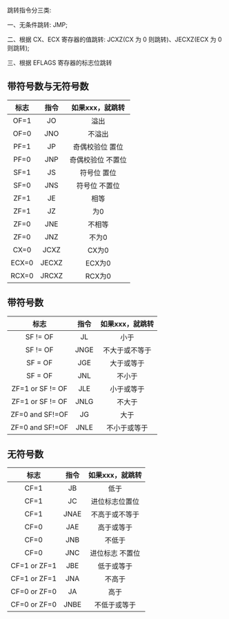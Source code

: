 跳转指令分三类:

一、无条件跳转: JMP;

二、根据 CX、ECX 寄存器的值跳转: JCXZ(CX 为 0 则跳转)、JECXZ(ECX 为 0 则跳转);

三、根据 EFLAGS 寄存器的标志位跳转

## 带符号数与无符号数

| 标志  | 指令  |  如果xxx，就跳转  |
| :---: | :---: | :---------------: |
| OF=1  |  JO   |       溢出        |
| OF=0  |  JNO  |      不溢出       |
| PF=1  |  JP   |  奇偶校验位 置位  |
| PF=0  |  JNP  | 奇偶校验位 不置位 |
| SF=1  |  JS   |    符号位 置位    |
| SF=0  |  JNS  |   符号位 不置位   |
| ZF=1  |  JE   |       相等        |
| ZF=1  |  JZ   |        为0        |
| ZF=0  |  JNE  |      不相等       |
| ZF=0  |  JNZ  |       不为0       |
| CX=0  | JCXZ  |       CX为0       |
| ECX=0 | JECXZ |      ECX为0       |
| RCX=0 | JRCXZ |      RCX为0       |

## 带符号数


|       标志       | 指令 | 如果xxx，就跳转 |
| :--------------: | :--: | :-------------: |
|     SF != OF     |  JL  |      小于       |
|     SF != OF     | JNGE | 不大于或不等于  |
|     SF = OF      | JGE  |   大于或等于    |
|     SF = OF      | JNL  |     不小于      |
| ZF=1 or SF != OF | JLE  |   小于或等于    |
| ZF=1 or SF != OF | JNLG |     不大于      |
| ZF=0 and SF!=OF  |  JG  |      大于       |
| ZF=0 and SF!=OF  | JNLE |  不小于或等于   |

## 无符号数

| 标志  | 指令 | 如果xxx，就跳转          |
| :---: | :--------------------: | :---: |
| CF=1  | JB   | 低于           |
| CF=1  | JC   | 进位标志位置位 |
| CF=1  | JNAE | 不高于或不等于 |
| CF=0 | JAE | 高于或等于 |
| CF=0 | JNB | 不低于 |
| CF=0 | JNC | 进位标志 不置位 |
| CF=1 or ZF=1 | JBE | 低于或等于 |
| CF=1 or ZF=1 | JNA | 不高于 |
| CF=0 or ZF=0 | JA | 高于 |
| CF=0 or ZF=0 | JNBE | 不低于或等于 |

